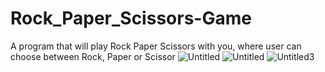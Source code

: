 # Rock_Paper_Scissors-Game
A program that will play Rock Paper Scissors with you, where user can choose between Rock, Paper or Scissor
![Untitled](https://user-images.githubusercontent.com/95441787/198850729-b68a32ef-773d-4901-b459-0bab79ef8e94.png)
![Untitled](https://user-images.githubusercontent.com/95441787/200317365-dccabb16-1e71-4fdc-90b2-58400ebb97cf.png)
![Untitled3](https://user-images.githubusercontent.com/95441787/198850893-08615d7f-1079-498a-b735-15c6302ad575.png)
